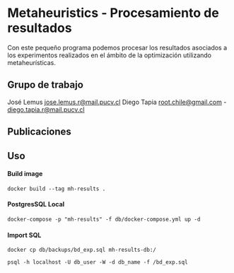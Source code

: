 # Metaheuristics - Procesamiento de resultados

Con este pequeño programa podemos procesar los resultados asociados a los experimentos realizados en el ámbito de la optimización utilizando metaheurísticas.

## Grupo de trabajo

José Lemus  jose.lemus.r@mail.pucv.cl
Diego Tapia root.chile@gmail.com - diego.tapia.r@mail.pucv.cl

## Publicaciones


## Uso

#### Build image

```
docker build --tag mh-results .
```


#### PostgresSQL Local

```
docker-compose -p "mh-results" -f db/docker-compose.yml up -d
```

#### Import SQL

```
docker cp db/backups/bd_exp.sql mh-results-db:/

psql -h localhost -U db_user -W -d db_name -f /bd_exp.sql
```